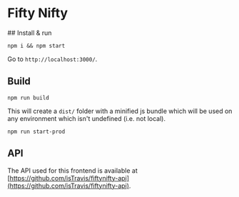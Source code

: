 # Fifty Nifty


## Install & run

```
npm i && npm start
```

Go to `http://localhost:3000/`.

## Build

```
npm run build
```

This will create a `dist/` folder with a minified js bundle which will be used on any environment which isn't undefined (i.e. not local).

```
npm run start-prod
```

## API

The API used for this frontend is available at [https://github.com/isTravis/fiftynifty-api](https://github.com/isTravis/fiftynifty-api).
